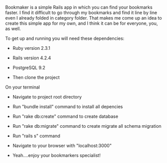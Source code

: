 Bookmaker is a simple Rails app in which you can find your bookmarks faster.
I find it difficult to go through my bookmarks and find it line by line even I already folded in category folder. That makes me come up an idea to create this simple app for my own, and I think it can be for everyone, you, as well.

To get up and running you will need these dependencies:
* Ruby version 2.3.1
* Rails version 4.2.4
* PostgreSQL 9.2

* Then clone the project

On your terminal
* Navigate to project root directory
* Run "bundle install" command to install all depencies
* Run "rake db:create" command to create database
* Run "rake db:migrate" command to create migrate all schema migration
* Run "rails s" command
* Navigate to your browser with "localhost:3000"

* Yeah....enjoy your bookmarkers specialist!
